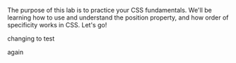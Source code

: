 The purpose of this lab is to practice your CSS fundamentals. We'll be learning how to use and understand the position property, and how order of specificity works in CSS. Let's go!

changing to test

again